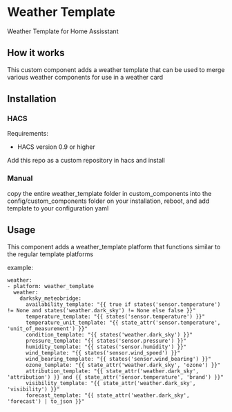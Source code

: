 # Weather Template
Weather Template for Home Assisstant

## How it works
This custom component adds a weather template that can be used to merge various weather components for use in a weather card

## Installation

### HACS
Requirements:
 - HACS version 0.9 or higher
 
 Add this repo as a custom repository in hacs and install
 
### Manual ###
copy the entire weather_template folder in custom_components into the config/custom_components folder on your installation, reboot, and add template to your configuration yaml

## Usage
This component adds a weather_template platform that functions similar to the regular template platforms

example:
```
weather:
- platform: weather_template
  weather:
    darksky_meteobridge:
      availability_template: "{{ true if states('sensor.temperature') != None and states('weather.dark_sky') != None else false }}"
      temperature_template: "{{ states('sensor.temperature') }}"
      temperature_unit_template: "{{ state_attr('sensor.temperature', 'unit_of_measurement') }}"
      condition_template: "{{ states('weather.dark_sky') }}"
      pressure_template: "{{ states('sensor.pressure') }}"
      humidity_template: "{{ states('sensor.humidity') }}"
      wind_template: "{{ states('sensor.wind_speed') }}"
      wind_bearing_template: "{{ states('sensor.wind_bearing') }}"
      ozone_template: "{{ state_attr('weather.dark_sky', 'ozone') }}"
      attribution_template: "{{ state_attr('weather.dark_sky', 'attribution') }} and {{ state_attr('sensor.temperature', 'brand') }}"
      visibility_template: "{{ state_attr('weather.dark_sky', 'visibility') }}"
      forecast_template: "{{ state_attr('weather.dark_sky', 'forecast') | to_json }}"

```
